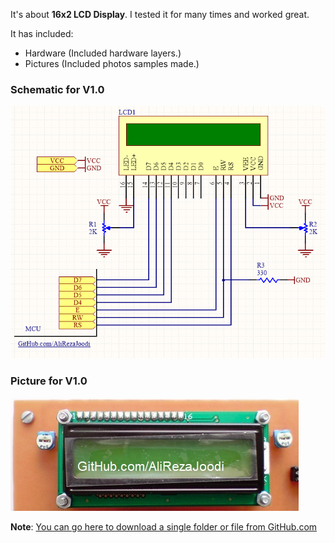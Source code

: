 It's about **16x2 LCD Display**. I tested it for many times and worked great.

It has included:
- Hardware (Included hardware layers.)
- Pictures (Included photos samples made.)

### Schematic for V1.0
![](Hardware/V1.0.png?raw=true)

### Picture for V1.0
![](Pictures/V1.0.jpg?raw=true)

**Note**: [You can go here to download a single folder or file from GitHub.com](https://minhaskamal.github.io/DownGit/#/home)
